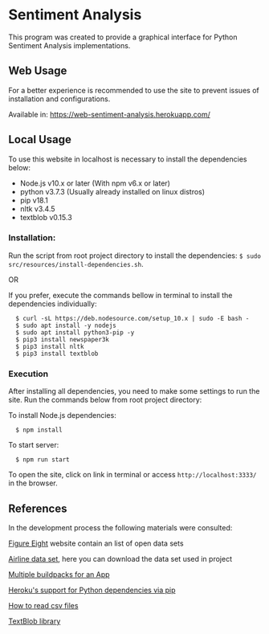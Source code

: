 # Sentiment Analysis

This program was created to provide a graphical interface for Python Sentiment Analysis implementations.


## Web Usage

For a better experience is recommended to use the site to prevent issues of installation and configurations.

Available in: https://web-sentiment-analysis.herokuapp.com/


## Local Usage

To use this website in localhost is necessary to install the dependencies below:

- Node.js v10.x or later (With npm v6.x or later)
- python v3.7.3 (Usually already installed on linux distros)
- pip v18.1
- nltk v3.4.5
- textblob v0.15.3


### Installation:

Run the script from root project directory to install the dependencies: ```$ sudo src/resources/install-dependencies.sh```.

OR

If you prefer, execute the commands bellow in terminal to install the dependencies individually:

```
  $ curl -sL https://deb.nodesource.com/setup_10.x | sudo -E bash -
  $ sudo apt install -y nodejs
  $ sudo apt install python3-pip -y
  $ pip3 install newspaper3k
  $ pip3 install nltk
  $ pip3 install textblob
```


### Execution

After installing all dependencies, you need to make some settings to run the site. Run the commands below from root project directory:

To install Node.js dependencies:

```
  $ npm install
```

To start server:

```
  $ npm run start
```

To open the site, click on link in terminal or access ``` http://localhost:3333/ ``` in the browser.


## References

In the development process the following materials were consulted:

[Figure Eight](https://www.figure-eight.com/data-for-everyone/) website contain an list of open data sets

[Airline data set](https://d1p17r2m4rzlbo.cloudfront.net/wp-content/uploads/2016/03/Airline-Sentiment-2-w-AA.csv), here you can download the data set used in project

[Multiple buildpacks for an App](https://devcenter.heroku.com/articles/using-multiple-buildpacks-for-an-app)

[Heroku's support for Python dependencies via pip](https://devcenter.heroku.com/articles/python-pip)

[How to read csv files](https://www.programiz.com/python-programming/reading-csv-files)

[TextBlob library](https://textblob.readthedocs.io/en/dev/classifiers.html#classifying-text)